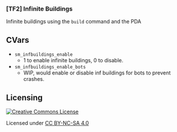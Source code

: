 ### [TF2] Infinite Buildings

Infinite buildings using the `build` command and the PDA

## CVars
- `sm_infbuildings_enable`
    - 1 to enable infinite buildings, 0 to disable.
- `sm_infbuildings_enable_bots`
    - WIP, would enable or disable inf buildings for bots to prevent crashes.

## Licensing
[![Creative Commons License](https://i.creativecommons.org/l/by-nc-sa/4.0/88x31.png)](http://creativecommons.org/licenses/by-nc-sa/4.0/)

Licensed under [CC BY-NC-SA 4.0](https://github.com/KatsuteTF/Infinite-Buildings/blob/main/LICENSE)